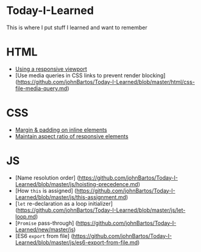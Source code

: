 # Today-I-Learned

This is where I put stuff I learned and want to remember

# HTML
- [Using a responsive viewport](https://github.com/johnBartos/Today-I-Learned/blob/master/html/responsive-viewport.md)
- [Use media queries in CSS links to prevent render blocking] (https://github.com/johnBartos/Today-I-Learned/blob/master/html/css-file-media-query.md)

# CSS
- [Margin & padding on inline elements](https://github.com/johnBartos/Today-I-Learned/blob/master/css/inline-margin-padding.md)
- [Maintain aspect ratio of responsive elements](https://github.com/johnBartos/Today-I-Learned/blob/master/css/responsive-element-aspect-ratio.md)

# JS
- [Name resolution order] (https://github.com/johnBartos/Today-I-Learned/blob/master/js/hoisting-precedence.md)
- [How `this` is assigned] (https://github.com/johnBartos/Today-I-Learned/blob/master/js/this-assignment.md)
- [`let` re-declaration as a loop initializer] (https://github.com/johnBartos/Today-I-Learned/blob/master/js/let-loop.md)
- [`Promise` pass-through] (https://github.com/johnBartos/Today-I-Learned/new/master/js)
- [ES6 `export` from file] (https://github.com/johnBartos/Today-I-Learned/blob/master/js/es6-export-from-file.md)
